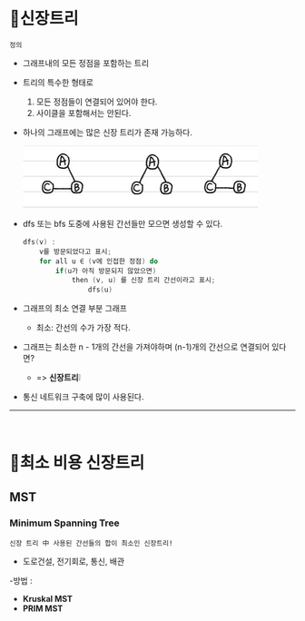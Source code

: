 # 🎄신장트리 

`정의`
- 그래프내의 모든 정점을 포함하는 트리
- 트리의 특수한 형태로
    1. 모든 정점들이 연결되어 있어야 한다.
    2. 사이클을 포함해서는 안된다.
- 하나의 그래프에는 많은 신장 트리가 존재 가능하다. </br>

    ![st](../Images/st.JPG)

- dfs 또는 bfs 도중에 사용된 간선들만 모으면 생성할 수 있다.
 
    ```C
    dfs(v) : 
        v를 방문되었다고 표시;
        for all u ∈ (v에 인접한 정점) do
            if(u가 아직 방문되지 않았으면)
                then (v, u) 를 신장 트리 간선이라고 표시;
                    dfs(u)
    ```

- 그래프의 최소 연결 부분 그래프
    - 최소: 간선의 수가 가장 적다.
- 그래프는 최소한 n - 1개의 간선을 가져야하며 (n-1)개의 간선으로 연결되어 있다면? 
    - => **신장트리**❕

- 통신 네트워크 구축에 많이 사용된다. </br>
___
</br>

# 🌲최소 비용 신장트리 
## MST
### Minimum Spanning Tree

`신장 트리 中 사용된 간선들의 합이 최소인 신장트리!`

- 도로건설, 전기회로, 통신, 배관

-방법 : 
- **Kruskal MST**
- **PRIM MST**

